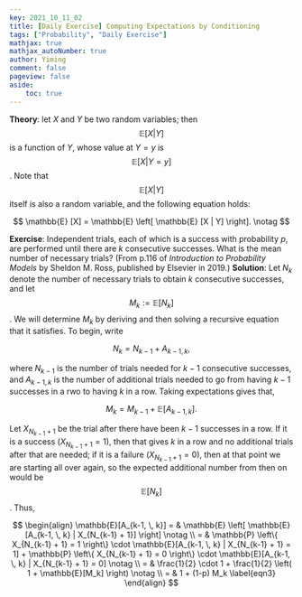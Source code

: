 ```yaml
---
key: 2021_10_11_02
title: [Daily Exercise] Computing Expectations by Conditioning
tags: ["Probability", "Daily Exercise"]
mathjax: true
mathjax_autoNumber: true
author: Yiming
comment: false
pageview: false
aside:
    toc: true
---
```


**Theory**: let $X$ and $Y$ be two random variables; then $$\mathbb{E} [X | Y]$$ is a function of $Y$, whose value at $Y = y$ is $$\mathbb{E} [X | Y = y]$$. Note that $$\mathbb{E} [X | Y]$$ itself is also a random variable, and the following equation holds:

$$
\mathbb{E} [X] = \mathbb{E} \left[ \mathbb{E} [X | Y] \right]. \notag
$$

**Exercise**: Independent trials, each of which is a success with probability $p$, are performed until there are $k$ consecutive successes. What is the mean number of necessary trials? (From p.116 of *Introduction to Probability Models* by Sheldon M. Ross, published by Elsevier in 2019.)
**Solution**: Let $N_k$ denote the number of necessary trials to obtain $k$ consecutive successes, and let $$M_k := \mathbb{E}[N_k]$$. We will determine $M_k$ by deriving and then solving a recursive equation that it satisfies. To begin, write

$$
\label{eqn1}
N_k = N_{k-1} + A_{k-1, \, k},
$$

where $N_{k-1}$ is the number of trials needed for $k-1$ consecutive successes, and $A_{k-1, \, k}$ is the number of additional trials needed to go from having $k-1$ successes in a rwo to having $k$ in a row. Taking expectations gives that,

$$
\label{eqn2}
M_k = M_{k-1} + \mathbb{E} [A_{k-1, \, k}].
$$

Let $X_{N_{k-1} + 1}$ be the trial after there have been $k-1$ successes in a row. If it is a success ($X_{N_{k-1} + 1}=1$), then that gives $k$ in a row and no additional trials after that are needed; if it is a failure ($X_{N_{k-1} + 1}=0$), then at that point we are starting all over again, so the expected additional number from then on would be $$\mathbb{E}[N_k]$$. Thus,

$$
\begin{align}
\mathbb{E}[A_{k-1, \, k}] = & \mathbb{E} \left[ \mathbb{E}[A_{k-1, \, k} | X_{N_{k-1} + 1}]  \right] \notag \\
= & \mathbb{P} \left\{ X_{N_{k-1} + 1} = 1 \right\} \cdot \mathbb{E}[A_{k-1, \, k} | X_{N_{k-1} + 1} = 1] + \mathbb{P} \left\{ X_{N_{k-1} + 1} = 0 \right\} \cdot \mathbb{E}[A_{k-1, \, k} | X_{N_{k-1} + 1} = 0] \notag \\
= & \frac{1}{2} \cdot 1 + \frac{1}{2} \left( 1 + \mathbb{E}[M_k] \right) \notag \\
= & 1 + (1-p) M_k \label{eqn3}
\end{align}
$$